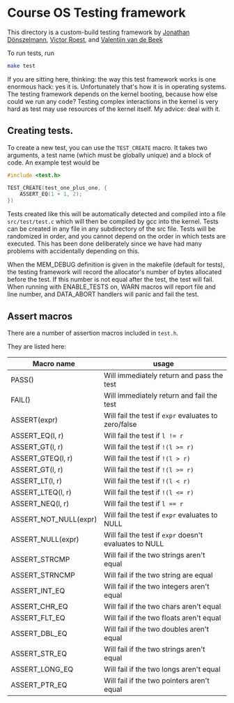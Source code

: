 # Course OS Testing framework

This directory is a custom-build testing framework by [Jonathan Dönszelmann](https://github.com/jonay2000/), [Victor Roest](https://github.com/nullx76/), and [Valentijn van de Beek](https://gtihub.com/ValentijnvdBeek)

To run tests, run

```bash
make test
```

If you are sitting here, thinking: the way this test framework works is one enormous hack: yes it is. Unfortunately that's how it is in
operating systems. The testing framework depends on  the kernel booting, because how else could we run any code? Testing complex
interactions in the kernel is very hard as test may use resources of the kernel itself. My advice: deal with it.

## Creating tests.

To create a new test, you can use the `TEST_CREATE` macro. It takes two arguments, a test name (which must be globally unique) and a block of code.
An example test would be

```c
#include <test.h>

TEST_CREATE(test_one_plus_one, {
    ASSERT_EQ(1 + 1, 2);
})

```

Tests created like this will be automatically detected and compiled into a file `src/test/test.c` which will then be compiled by gcc into the kernel.
Tests can be created in any file in any subdirectory of the src file. Tests will be randomized in order, and you cannot depend on the order in which tests are executed.
This has been done deliberately since we have had many problems with accidentally depending on this.

When the MEM_DEBUG definition is given in the makefile (default for tests), the testing framework will record the allocator's number of bytes allocated before the test. If this number is not equal after the test, the test will fail.
When running with ENABLE_TESTS on, WARN macros will report file and line number, and DATA_ABORT handlers will panic and fail the test.

## Assert macros

There are a number of assertion macros included in `test.h`.

They are listed here:

| Macro name            | usage                                                  |
| ---                   | ---                                                    |
| PASS()                | Will immediately return and pass the test              |
| FAIL()                | Will immediately return and fail the test              |
| ASSERT(expr)          | Will fail the test if `expr` evaluates to zero/false   |
| ASSERT_EQ(l, r)       | Will fail the test if `l != r`                         |
| ASSERT_GT(l, r)       | Will fail the test if `!(l >= r)`                      |
| ASSERT_GTEQ(l, r)     | Will fail the test if `!(l > r)`                       |
| ASSERT_GT(l, r)       | Will fail the test if `!(l >= r)`                      |
| ASSERT_LT(l, r)       | Will fail the test if `!(l < r)`                       |
| ASSERT_LTEQ(l, r)     | Will fail the test if `!(l <= r)`                      |
| ASSERT_NEQ(l, r)      | Will fail the test if `l == r`                         |
| ASSERT_NOT_NULL(expr) | Will fail the test if `expr` evaluates to NULL         |
| ASSERT_NULL(expr)     | Will fail the test if `expr` doesn't evaluates to NULL |
| ASSERT_STRCMP         | Will fail if the two strings aren't equal              |
| ASSERT_STRNCMP        | Will fail if the two string are equal                  |
| ASSERT_INT_EQ         | Will fail if the two integers aren't equal             |
| ASSERT_CHR_EQ         | Will fail if the two chars aren't equal                |
| ASSERT_FLT_EQ         | Will fail if the two floats aren't equal               |
| ASSERT_DBL_EQ         | Will fail if the two doubles aren't equal              |
| ASSERT_STR_EQ         | Will fail if the two strings aren't equal              |
| ASSERT_LONG_EQ        | Will fail if the two longs aren't equal                |
| ASSERT_PTR_EQ         | Will fail if the two pointers aren't equal             |
